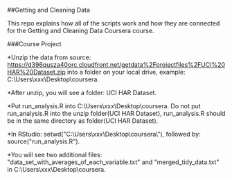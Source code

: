 ##Getting and Cleaning Data

This repo explains how all of the scripts work and how they are connected for the Getting and Cleaning Data Coursera course.

###Course Project

*Unzip the data from source: https://d396qusza40orc.cloudfront.net/getdata%2Fprojectfiles%2FUCI%20HAR%20Dataset.zip into a folder on your local drive, example: C:\Users\xxx\Desktop\coursera.  

*After unzip, you will see a folder: UCI HAR Dataset.

*Put run_analysis.R into C:\Users\xxx\Desktop\coursera. Do not put run_analysis.R into the unzip folder(UCI HAR Dataset), run_analysis.R should be in the same directory as folder(UCI HAR Dataset).

*In RStudio: setwd("C:\\Users\\xxx\\Desktop\\coursera\\"), followed by: source("run_analysis.R").

*You will see two additional files: "data_set_with_averages_of_each_variable.txt" and "merged_tidy_data.txt" in C:\Users\xxx\Desktop\coursera.
